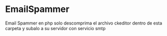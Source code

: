 # EmailSpammer

Email Spammer en php solo descomprima el archivo ckeditor dentro de esta carpeta y subalo a su servidor con servicio smtp

